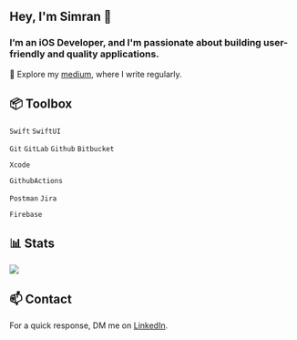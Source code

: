 <h2 align="left">Hey, I'm Simran 👋</h2>
<h3 align="left">I’m an iOS Developer, and I'm passionate about building user-friendly and quality applications.</h3>

📝 Explore my [medium](https://medium.com/@simrankaurg555), where I write regularly.

<h2 align="left">📦 Toolbox</h2>

`Swift` `SwiftUI`

`Git` `GitLab` `Github` `Bitbucket`

 `Xcode`
 
 `GithubActions`

`Postman` `Jira`

`Firebase`

## 📊 Stats

![](https://github-readme-streak-stats.herokuapp.com/?user=simrantechie&theme=dark&hide_border=false)<br/>


<h2 align="left"> 📫 Contact</h2>

For a quick response, DM me on [LinkedIn](https://www.linkedin.com/in/simranjeet-kaur-204015128/).


